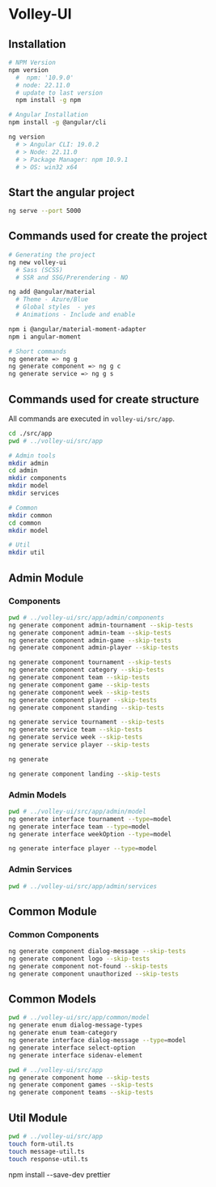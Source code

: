 # Volley-UI

## Installation

```sh
# NPM Version
npm version
  #  npm: '10.9.0'
  # node: 22.11.0
  # update to last version
  npm install -g npm

# Angular Installation
npm install -g @angular/cli

ng version
  # > Angular CLI: 19.0.2
  # > Node: 22.11.0
  # > Package Manager: npm 10.9.1
  # > OS: win32 x64
```

## Start the angular project

```sh
ng serve --port 5000
```

## Commands used for create the project

```sh
# Generating the project
ng new volley-ui
  # Sass (SCSS)
  # SSR and SSG/Prerendering - NO

ng add @angular/material
  # Theme - Azure/Blue
  # Global styles  - yes
  # Animations - Include and enable

npm i @angular/material-moment-adapter
npm i angular-moment

# Short commands
ng generate => ng g
ng generate component => ng g c
ng generate service => ng g s
```

## Commands used for create structure

All commands are executed in `volley-ui/src/app`.

```sh
cd ./src/app
pwd # ../volley-ui/src/app

# Admin tools
mkdir admin
cd admin
mkdir components
mkdir model
mkdir services

# Common
mkdir common
cd common
mkdir model

# Util
mkdir util
```

## Admin Module

### Components

```sh
pwd # ../volley-ui/src/app/admin/components
ng generate component admin-tournament --skip-tests
ng generate component admin-team --skip-tests
ng generate component admin-game --skip-tests
ng generate component admin-player --skip-tests

ng generate component tournament --skip-tests
ng generate component category --skip-tests
ng generate component team --skip-tests
ng generate component game --skip-tests
ng generate component week --skip-tests
ng generate component player --skip-tests
ng generate component standing --skip-tests

ng generate service tournament --skip-tests
ng generate service team --skip-tests
ng generate service week --skip-tests
ng generate service player --skip-tests

ng generate

ng generate component landing --skip-tests
```

### Admin Models

```sh
pwd # ../volley-ui/src/app/admin/model
ng generate interface tournament --type=model
ng generate interface team --type=model
ng generate interface weekOption --type=model

ng generate interface player --type=model
```

### Admin Services

```sh
pwd # ../volley-ui/src/app/admin/services

```

## Common Module

### Common Components

```sh
ng generate component dialog-message --skip-tests
ng generate component logo --skip-tests
ng generate component not-found --skip-tests
ng generate component unauthorized --skip-tests
```

## Common Models

```sh
pwd # ../volley-ui/src/app/common/model
ng generate enum dialog-message-types
ng generate enum team-category
ng generate interface dialog-message --type=model
ng generate interface select-option
ng generate interface sidenav-element

pwd # ../volley-ui/src/app
ng generate component home --skip-tests
ng generate component games --skip-tests
ng generate component teams --skip-tests
```

## Util Module

```sh
pwd # ../volley-ui/src/app
touch form-util.ts
touch message-util.ts
touch response-util.ts
```

npm install --save-dev prettier
